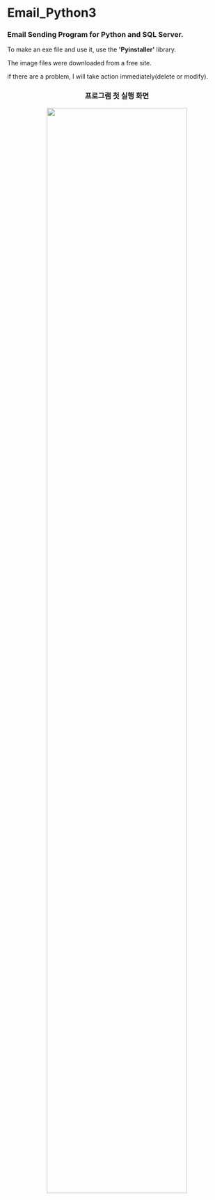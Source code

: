 # Email_Python3
<h3> Email Sending Program for Python and SQL Server. </h3>

To make an exe file and use it, use the <b>'Pyinstaller'</b> library.

<p> The image files were downloaded from a free site. </p>
<p> if there are a problem, I will take action immediately(delete or modify). </p>


<h3 align="center"> 프로그램 첫 실행 화면 </h3>
<p align="center">
<img src="https://user-images.githubusercontent.com/70738211/197367228-778b6e7e-94a9-4f7e-86bb-af3dacd22edc.PNG" width=80%>
</p>
